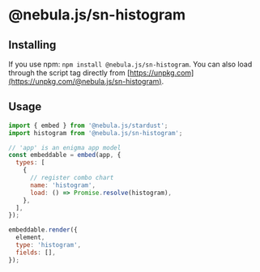 # @nebula.js/sn-histogram

## Installing

If you use npm: `npm install @nebula.js/sn-histogram`. You can also load through the script tag directly from [https://unpkg.com](https://unpkg.com/@nebula.js/sn-histogram).

## Usage

```js
import { embed } from '@nebula.js/stardust';
import histogram from '@nebula.js/sn-histogram';

// 'app' is an enigma app model
const embeddable = embed(app, {
  types: [
    {
      // register combo chart
      name: 'histogram',
      load: () => Promise.resolve(histogram),
    },
  ],
});

embeddable.render({
  element,
  type: 'histogram',
  fields: [],
});
```
